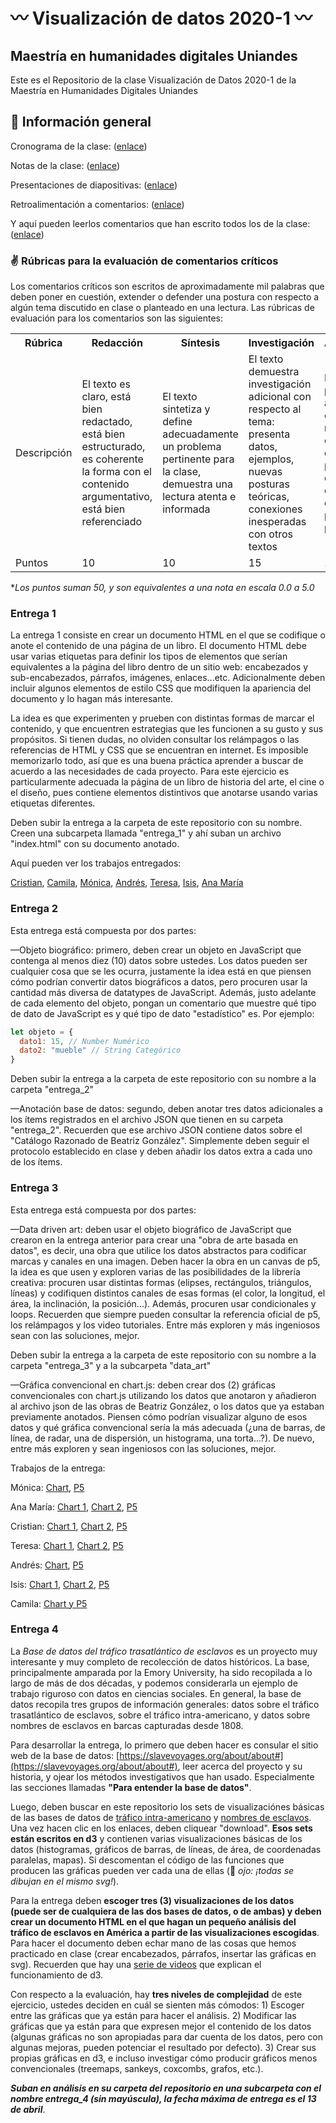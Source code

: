 # :wavy_dash: Visualización de datos 2020-1 :wavy_dash:
## Maestría en humanidades digitales Uniandes

Este es el Repositorio de la clase Visualización de Datos 2020-1 de la Maestría en Humanidades Digitales Uniandes

## :triangular_flag_on_post: Información general

Cronograma de la clase: ([enlace](https://docs.google.com/spreadsheets/d/1DwswmpAYTe26Tsgoxev0eM73QhUNXzxUuQHZH8BhRUI/edit?usp=sharing))

Notas de la clase: ([enlace](https://docs.google.com/spreadsheets/d/1K_rnWf3lV4N5knn7pLpzE9ClJoxl-ljuVs3BCbWUAt0/edit?usp=sharing))

Presentaciones de diapositivas: ([enlace](https://drive.google.com/drive/folders/1k00X_IFDQPX-b1W0ml1fMsVRXyf5wN_W?usp=sharing))

Retroalimentación a comentarios: ([enlace](https://drive.google.com/drive/folders/1Ji4qvDFIf8nAookTMyWtz7AHGA62kT1W?usp=sharing))

Y aquí pueden leerlos comentarios que han escrito todos los de la clase: ([enlace](https://drive.google.com/file/d/1LFLGCjz4p2R8tFoQhxpx6zqcALecAwUX/view?usp=sharing))

### :v: Rúbricas para la evaluación de comentarios críticos
Los comentarios críticos son escritos de aproximadamente mil palabras que deben poner en cuestión, extender o defender una postura con respecto a algún tema discutido en clase o planteado en una lectura. Las rúbricas de evaluación para los comentarios son las siguientes:

<table>
  <tr>
    <th>Rúbrica</th>
    <th>Redacción</th>
    <th>Síntesis</th>
    <th>Investigación</th>
    <th>Argumentación</th>
  </tr>
  <tr>
    <td>Descripción</td>
    <td>El texto es claro, está bien redactado, está bien estructurado, es coherente la forma con el contenido argumentativo, está bien referenciado</td>
    <td>El texto sintetiza y define adecuadamente un problema pertinente para la clase, demuestra una lectura atenta e informada</td>
    <td>El texto demuestra investigación adicional con respecto al tema: presenta datos, ejemplos, nuevas posturas teóricas, conexiones inesperadas con otros textos</td>
    <td>El texto presenta argumentos críticos de manera convincente, lo que permite poner en cuestión, extender, o defender una postura o un punto de vista</td>
  </tr>
  <tr>
    <td>Puntos</td>
    <td>10</td>
    <td>10</td>
    <td>15</td>
    <td>15</td>
  </tr>
</table>

*<i>Los puntos suman 50, y son equivalentes a una nota en escala 0.0 a 5.0</i>

### Entrega 1
La entrega 1 consiste en crear un documento HTML en el que se codifique o anote el contenido de una página de un libro.
El documento HTML debe usar varias etiquetas para definir los tipos de elementos que serían equivalentes a la página del libro dentro de un sitio web: encabezados y sub-encabezados, párrafos, imágenes, enlaces...etc. Adicionalmente deben incluir algunos elementos de estilo CSS que modifiquen la apariencia del documento y lo hagan más interesante.

La idea es que experimenten y prueben con distintas formas de marcar el contenido, y que encuentren estrategias que les funcionen a su gusto y sus propósitos. Si tienen dudas, no olviden consultar los relámpagos o las referencias de HTML y CSS que se encuentran en internet. Es imposible memorizarlo todo, así que es una buena práctica aprender a buscar de acuerdo a las necesidades de cada proyecto.
Para este ejercicio es particularmente adecuada la página de un libro de historia del arte, el cine o el diseño, pues contiene elementos distintivos que anotarse usando varias etiquetas diferentes.

Deben subir la entrega a la carpeta de este repositorio con su nombre. Creen una subcarpeta llamada "entrega_1" y ahí suban un archivo "index.html" con su documento anotado.

Aquí pueden ver los trabajos entregados:

[Cristian](https://srsergiorodriguez.github.io/dataviz2020_1/cristian_baquero/entrega_1/), [Camila](https://srsergiorodriguez.github.io/dataviz2020_1/camila_barajas/entrega_1/), [Mónica](https://srsergiorodriguez.github.io/dataviz2020_1/monica_ruiz/entrega_1/), [Andrés](https://srsergiorodriguez.github.io/dataviz2020_1/andres_polania/entrega_1/), [Teresa](https://srsergiorodriguez.github.io/dataviz2020_1/teresa_loayza/entrega_1/), [Isis](https://srsergiorodriguez.github.io/dataviz2020_1/isis_beleno/entrega_1/), [Ana María](https://srsergiorodriguez.github.io/dataviz2020_1/ana_maria_buitrago/entrega_1/)

### Entrega 2
Esta entrega está compuesta por dos partes:

—Objeto biográfico: primero, deben crear un objeto en JavaScript que contenga al menos diez (10) datos sobre ustedes. Los datos pueden ser cualquier cosa que se les ocurra, justamente la idea está en que piensen cómo podrían convertir datos biográficos a datos, pero procuren usar la cantidad más diversa de datatypes de JavaScript. Además, justo adelante de cada elemento del objeto, pongan un comentario que muestre qué tipo de dato de JavaScript es y qué tipo de dato "estadístico" es. Por ejemplo:

```javascript
let objeto = {
  dato1: 15, // Number Numérico
  dato2: "mueble" // String Categórico
}
```
Deben subir la entrega a la carpeta de este repositorio con su nombre a la carpeta "entrega_2"

—Anotación base de datos: segundo, deben anotar tres datos adicionales a los ítems registrados en el archivo JSON que tienen en su carpeta "entrega_2". Recuerden que ese archivo JSON contiene datos sobre el "Catálogo Razonado de Beatriz González". Simplemente deben seguir el protocolo establecido en clase y deben añadir los datos extra a cada uno de los ítems.

### Entrega 3
Esta entrega está compuesta por dos partes:

—Data driven art: deben usar el objeto biográfico de JavaScript que crearon en la entrega anterior para crear una "obra de arte basada en datos", es decir, una obra que utilice los datos abstractos para codificar marcas y canales en una imagen. Deben hacer la obra en un canvas de p5, la idea es que usen y exploren varias de las posibilidades de la librería creativa: procuren usar distintas formas (elipses, rectángulos, triángulos, líneas) y codifiquen distintos canales de esas formas (el color, la longitud, el área, la inclinación, la posición...). Además, procuren usar condicionales y loops. Recuerden que siempre pueden consultar la referencia oficial de p5, los relámpagos y los video tutoriales. Entre más exploren y más ingeniosos sean con las soluciones, mejor. 

Deben subir la entrega a la carpeta de este repositorio con su nombre a la carpeta "entrega_3" y a la subcarpeta "data_art"

—Gráfica convencional en chart.js: deben crear dos (2) gráficas convencionales con chart.js utilizando los datos que anotaron y añadieron al archivo json de las obras de Beatriz González, o los datos que ya estaban previamente anotados. Piensen cómo podrían visualizar alguno de esos datos y qué gráfica convencional sería la más adecuada (¿una de barras, de línea, de radar, una de dispersión, un histograma, una torta...?). De nuevo, entre más exploren y sean ingeniosos con las soluciones, mejor.

Trabajos de la entrega:

Mónica: [Chart](https://srsergiorodriguez.github.io/dataviz2020_1/monica_ruiz/entrega_3/data_art_Chart/), [P5](https://srsergiorodriguez.github.io/dataviz2020_1/monica_ruiz/entrega_3/data_art_P5/)

Ana María: [Chart 1](https://srsergiorodriguez.github.io/dataviz2020_1/ana_maria_buitrago/Entrega_3/E3_grafico_1/), [Chart 2](https://srsergiorodriguez.github.io/dataviz2020_1/ana_maria_buitrago/Entrega_3/E3_grafico_2), [P5](https://srsergiorodriguez.github.io/dataviz2020_1/ana_maria_buitrago/Entrega_3/art_AMBS/)

Cristian: [Chart 1](https://srsergiorodriguez.github.io/dataviz2020_1/cristian_baquero/entrega_3/beatriz_gonzalez/grafica_1/), [Chart 2](https://srsergiorodriguez.github.io/dataviz2020_1/cristian_baquero/entrega_3/beatriz_gonzalez/grafica_2/), [P5](https://srsergiorodriguez.github.io/dataviz2020_1/cristian_baquero/entrega_3/data_art/)

Teresa: [Chart 1](https://srsergiorodriguez.github.io/dataviz2020_1/teresa_loayza/Entrega_3/p5_BG_emociones/), [Chart 2](https://srsergiorodriguez.github.io/dataviz2020_1/teresa_loayza/Entrega_3/p5_BG_formatos/), [P5](https://srsergiorodriguez.github.io/dataviz2020_1/teresa_loayza/Entrega_3/p5_objeto/)

Andrés: [Chart](https://srsergiorodriguez.github.io/dataviz2020_1/andres_polania/entrega_3/chart/), [P5](https://srsergiorodriguez.github.io/dataviz2020_1/andres_polania/entrega_3/dataArt/)

Isis: [Chart 1](https://srsergiorodriguez.github.io/dataviz2020_1/isis_beleno/entrega_3/Beatriz%20Gonzalez/Grafico1/chart1/), [Chart 2](https://srsergiorodriguez.github.io/dataviz2020_1/isis_beleno/entrega_3/Beatriz%20Gonzalez/Grafico2/chart2/), [P5](https://srsergiorodriguez.github.io/dataviz2020_1/isis_beleno/entrega_3/Data%20art%20Isis/)

Camila: [Chart y P5](https://editor.p5js.org/ssergiorodriguezz/sketches/hmiXFKg5)

### Entrega 4
La *Base de datos del tráfico trasatlántico de esclavos* es un proyecto muy interesante y muy completo de recolección de datos históricos. La base, principalmente amparada por la Emory University, ha sido recopilada a lo largo de más de dos décadas, y podemos considerarla un ejemplo de trabajo riguroso con datos en ciencias sociales. En general, la base de datos recopila tres grupos de información generales: datos sobre el tráfico trasatlántico de esclavos, sobre el tráfico intra-americano, y datos sobre nombres de esclavos en barcas capturadas desde 1808.

Para desarrollar la entrega, lo primero que deben hacer es consular el sitio web de la base de datos: [https://slavevoyages.org/about/about#](https://slavevoyages.org/about/about#), leer acerca del proyecto y su historia, y ojear los métodos investigativos que han usado. Especialmente las secciones llamadas **"Para entender la base de datos"**.

Luego, deben buscar en este repositorio los sets de visualizaciónes básicas de las bases de datos de [tráfico intra-americano](https://github.com/srsergiorodriguez/dataviz2020_1/blob/master/datos/Slave_trade_interamerican.zip) y [nombres de esclavos](https://github.com/srsergiorodriguez/dataviz2020_1/blob/master/datos/Slave_trade_names.zip). Una vez hacen clic en los enlaces, deben cliquear "download". **Esos sets están escritos en d3** y contienen varias visualizaciones básicas de los datos (histogramas, gráficos de barras, de líneas, de área, de coordenadas paralelas, mapas). Si descomentan el código de las funciones que producen las gráficas pueden ver cada una de ellas (:eyes: *ojo: ¡todas se dibujan en el mismo svg!*).

Para la entrega deben **escoger tres (3) visualizaciones de los datos (puede ser de cualquiera de las dos bases de datos, o de ambas) y deben crear un documento HTML en el que hagan un pequeño análisis del tráfico de esclavos en América a partir de las visualizaciones escogidas**. Para hacer el documento deben echar mano de las cosas que hemos practicado en clase (crear encabezados, párrafos, insertar las gráficas en svg).
Recuerden que hay una [serie de videos](https://www.youtube.com/watch?v=GG6tINU_yfs&list=PLifoFTjT9GippEjpuwGFxnB2jnoo3fXmA) que explican el funcionamiento de d3.

Con respecto a la evaluación, hay **tres niveles de complejidad** de este ejercicio, ustedes deciden en cuál se sienten más cómodos: 1) Escoger entre las gráficas que ya están para hacer el análisis. 2) Modificar las gráficas que ya están para que expresen mejor el contenido de los datos (algunas gráficas no son apropiadas para dar cuenta de los datos, pero con algunas mejoras, pueden potenciar el resultado por defecto). 3) Crear sus propias gráficas en d3, e incluso investigar cómo producir gráficos menos convencionales (treemaps, sankeys, coxcombs, grafos, etc.).

***Suban en análisis en su carpeta del repositorio en una subcarpeta con el nombre entrega_4 (sin mayúscula), la fecha máxima de entrega es el 13 de abril***.